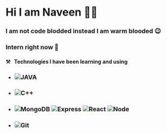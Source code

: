 # Hi I am Naveen 👋👋

### I am not code blodded instead I am warm blooded 😉 
### Intern right now 🔭

#### ⚒ &nbsp; Technologies I have been learning and using
- ### ![JAVA](https://img.shields.io/badge/-Java-333333?style=flat&logo=java)
- ### ![C++](https://img.shields.io/badge/-C++-333333?style=flat&logo=c%2B%2B)
- ### ![MongoDB](https://img.shields.io/badge/-MongoDB-333333?style=flat&logo=mongodb) ![Express](https://img.shields.io/badge/-Express%20Js-333333?style=flat&logo=express) ![React](https://img.shields.io/badge/-React%20Js-333333?style=flat&logo=react) ![Node](https://img.shields.io/badge/-Node-333333?style=flat&logo=node.js)
- ### ![Git](https://img.shields.io/badge/-Git-333333?style=flat&logo=git)

